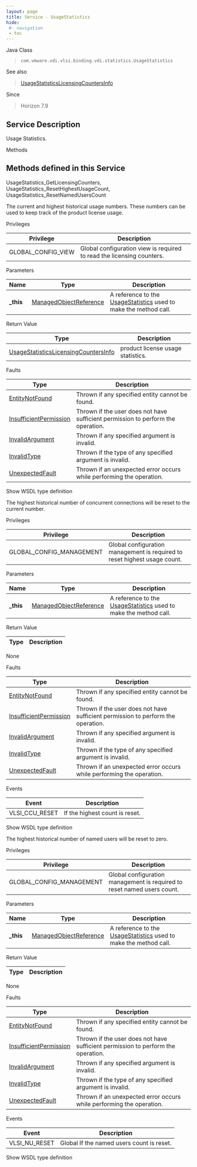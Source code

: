 ```yaml
---
layout: page
title: Service - UsageStatistics
hide:
 #- navigation
 - toc
---
```


  
 
  



Java Class  
> `com.vmware.vdi.vlsi.binding.vdi.statistics.UsageStatistics`

See also  
> [UsageStatisticsLicensingCountersInfo](vdi.statistics.UsageStatistics.LicensingCountersInfo.md)

Since  
> Horizon 7.9


  


## Service Description

Usage Statistics. 

Methods

Methods defined in this Service   
---  
UsageStatistics_GetLicensingCounters, UsageStatistics_ResetHighestUsageCount, UsageStatistics_ResetNamedUsersCount  
  



The current and highest historical usage numbers. These numbers can be used to keep track of the product license usage. 

Privileges 

Privilege |  Description   
---|---  
GLOBAL_CONFIG_VIEW|  Global configuration view is required to read the licensing counters.   
  


Parameters 

Name| Type| Description  
---|---|---  
**_this**| [ManagedObjectReference](vmodl.ManagedObjectReference.md)|  A reference to the [UsageStatistics](vdi.statistics.UsageStatistics.md) used to make the method call.   
  


Return Value 

Type |  Description   
---|---  
[UsageStatisticsLicensingCountersInfo](vdi.statistics.UsageStatistics.LicensingCountersInfo.md)| product license usage statistics.  
  


Faults 

Type |  Description   
---|---  
[EntityNotFound](vdi.fault.EntityNotFound.md)| Thrown if any specified entity cannot be found.  
[InsufficientPermission](vdi.fault.InsufficientPermission.md)| Thrown if the user does not have sufficient permission to perform the operation.  
[InvalidArgument](vdi.fault.InvalidArgument.md)| Thrown if any specified argument is invalid.  
[InvalidType](vdi.fault.InvalidType.md)| Thrown if the type of any specified argument is invalid.  
[UnexpectedFault](vdi.fault.UnexpectedFault.md)| Thrown if an unexpected error occurs while performing the operation.  
  
Show WSDL type definition

  
  
  



The highest historical number of concurrent connections will be reset to the current number. 

Privileges 

Privilege |  Description   
---|---  
GLOBAL_CONFIG_MANAGEMENT|  Global configuration management is required to reset highest usage count.   
  


Parameters 

Name| Type| Description  
---|---|---  
**_this**| [ManagedObjectReference](vmodl.ManagedObjectReference.md)|  A reference to the [UsageStatistics](vdi.statistics.UsageStatistics.md) used to make the method call.   
  


Return Value 

Type |  Description   
---|---  
None  
  


Faults 

Type |  Description   
---|---  
[EntityNotFound](vdi.fault.EntityNotFound.md)| Thrown if any specified entity cannot be found.  
[InsufficientPermission](vdi.fault.InsufficientPermission.md)| Thrown if the user does not have sufficient permission to perform the operation.  
[InvalidArgument](vdi.fault.InvalidArgument.md)| Thrown if any specified argument is invalid.  
[InvalidType](vdi.fault.InvalidType.md)| Thrown if the type of any specified argument is invalid.  
[UnexpectedFault](vdi.fault.UnexpectedFault.md)| Thrown if an unexpected error occurs while performing the operation.  
  


Events 

Event |  Description   
---|---  
VLSI_CCU_RESET|  If the highest count is reset.   
  
Show WSDL type definition

  
  
  



The highest historical number of named users will be reset to zero. 

Privileges 

Privilege |  Description   
---|---  
GLOBAL_CONFIG_MANAGEMENT|  Global configuration management is required to reset named users count.   
  


Parameters 

Name| Type| Description  
---|---|---  
**_this**| [ManagedObjectReference](vmodl.ManagedObjectReference.md)|  A reference to the [UsageStatistics](vdi.statistics.UsageStatistics.md) used to make the method call.   
  


Return Value 

Type |  Description   
---|---  
None  
  


Faults 

Type |  Description   
---|---  
[EntityNotFound](vdi.fault.EntityNotFound.md)| Thrown if any specified entity cannot be found.  
[InsufficientPermission](vdi.fault.InsufficientPermission.md)| Thrown if the user does not have sufficient permission to perform the operation.  
[InvalidArgument](vdi.fault.InvalidArgument.md)| Thrown if any specified argument is invalid.  
[InvalidType](vdi.fault.InvalidType.md)| Thrown if the type of any specified argument is invalid.  
[UnexpectedFault](vdi.fault.UnexpectedFault.md)| Thrown if an unexpected error occurs while performing the operation.  
  


Events 

Event |  Description   
---|---  
VLSI_NU_RESET|  Global If the named users count is reset.   
  
Show WSDL type definition

  
  
  
  
  
  
  
